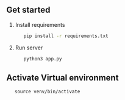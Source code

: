 ## Get started

1. Install requirements

   ```bash
      pip install -r requirements.txt
   ```

2. Run server

   ```bash
      python3 app.py
   ```

## Activate Virtual environment
    
   ```python3 -m venv venv
      source venv/bin/activate
   ```